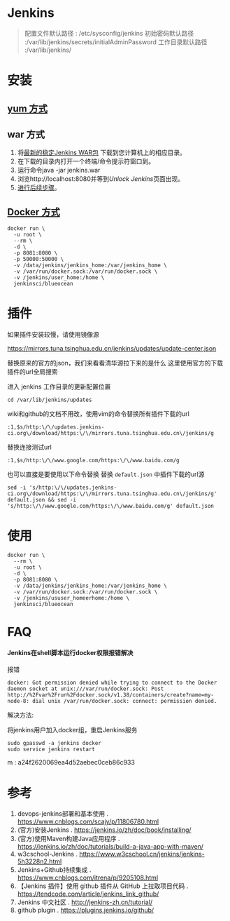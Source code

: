 # Jenkins

> 配置文件默认路径 : /etc/sysconfig/jenkins 
> 初始密码默认路径 :/var/lib/jenkins/secrets/initialAdminPassword
> 工作目录默认路径 :/var/lib/jenkins/

# 安装

## [yum 方式](./install_jenkins.sh)

## war 方式

1. 将[最新的稳定Jenkins WAR包](http://mirrors.jenkins.io/war-stable/latest/jenkins.war) 下载到您计算机上的相应目录。
1. 在下载的目录内打开一个终端/命令提示符窗口到。
2. 运行命令java -jar jenkins.war
3. 浏览http://localhost:8080并等到*Unlock Jenkins*页面出现。
4. [进行后续步骤](https://jenkins.io/zh/doc/book/installing/#setup-wizard)。

## [Docker 方式](./install_jenkins_docker.sh)

```
docker run \
  -u root \
  --rm \
  -d \
  -p 8081:8080 \
  -p 50000:50000 \
  -v /data/jenkins/jenkins_home:/var/jenkins_home \
  -v /var/run/docker.sock:/var/run/docker.sock \
  -v /jenkins/user_home:/home \
  jenkinsci/blueocean
```
# 插件
如果插件安装较慢，请使用镜像源

https://mirrors.tuna.tsinghua.edu.cn/jenkins/updates/update-center.json

替换原来的官方的json，我们来看看清华源拉下来的是什么 这里使用官方的下载插件的url全局搜索

进入 jenkins 工作目录的更新配置位置

```
cd /var/lib/jenkins/updates  
```

wiki和github的文档不用改，使用vim的命令替换所有插件下载的url
```
:1,$s/http:\/\/updates.jenkins-ci.org\/download/https:\/\/mirrors.tuna.tsinghua.edu.cn\/jenkins/g
```
替换连接测试url
```
:1,$s/http:\/\/www.google.com/https:\/\/www.baidu.com/g
```

也可以直接是要使用以下命令替换
替换 `default.json` 中插件下载的url源
```
sed -i 's/http:\/\/updates.jenkins-ci.org\/download/https:\/\/mirrors.tuna.tsinghua.edu.cn\/jenkins/g' default.json && sed -i 's/http:\/\/www.google.com/https:\/\/www.baidu.com/g' default.json
```


# 使用

```
docker run \
  --rm \
  -u root \
  -d \
  -p 8081:8080 \
  -v /data/jenkins/jenkins_home:/var/jenkins_home \
  -v /var/run/docker.sock:/var/run/docker.sock \
  -v /jenkins/ususer_homeerhome:/home \
  jenkinsci/blueocean
```


# FAQ

#### Jenkins在shell脚本运行docker权限报错解决

报错
```
docker: Got permission denied while trying to connect to the Docker daemon socket at unix:///var/run/docker.sock: Post http://%2Fvar%2Frun%2Fdocker.sock/v1.38/containers/create?name=my-node-8: dial unix /var/run/docker.sock: connect: permission denied.
```

解决方法:

将jenkins用户加入docker组，重启Jenkins服务

```
sudo gpasswd -a jenkins docker
sudo service jenkins restart
```

m : a24f2620069ea4d52aebec0ceb86c933 

# 参考
1. devops-jenkins部署和基本使用 . https://www.cnblogs.com/scajy/p/11806780.html
1. (官方)安装Jenkins . https://jenkins.io/zh/doc/book/installing/
2. (官方)使用Maven构建Java应用程序 . https://jenkins.io/zh/doc/tutorials/build-a-java-app-with-maven/
3. w3cschool-Jenkins . https://www.w3cschool.cn/jenkins/jenkins-5h3228n2.html
4. Jenkins+Github持续集成 . https://www.cnblogs.com/itrena/p/9205108.html
5. 【Jenkins 插件】使用 github 插件从 GitHub 上拉取项目代码 . https://tendcode.com/article/jenkins_link_github/
6. Jenkins 中文社区 . http://jenkins-zh.cn/tutorial/
7. github plugin . https://plugins.jenkins.io/github/